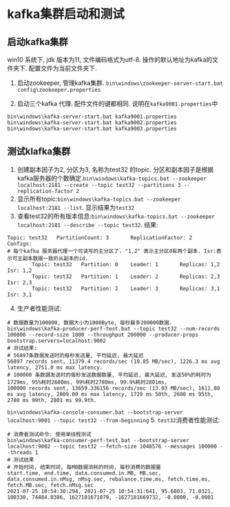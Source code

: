 # kafka集群启动和测试

## 启动kafka集群

win10 系统下, jdk 版本为11, 文件编码格式为utf-8. 操作的默认地址为kafka的文件夹下. 配置文件为当前文件夹下.

1. 启动zookeeper, 管理kafka集群.
`bin\windows\zookeeper-server-start.bat config\zookeeper.properties` 

2. 启动三个kafka 代理. 配件文件的键都相同. 说明在`kafka9001.properties`中

`bin\windows\kafka-server-start.bat kafka9001.properties`
`bin\windows\kafka-server-start.bat kafka9002.properties`
`bin\windows\kafka-server-start.bat kafka9003.properties`

## 测试klafka集群

1. 创建副本因子为2, 分区为3, 名称为test32 的topic. 分区和副本因子是根据kafka服务器的个数确定.`bin\windows\kafka-topics.bat --zookeeper localhost:2181 --create --topic test32 --partitions 3 --replication-factor 2`
2. 显示所有topic:`bin\windows\kafka-topics.bat --zookeeper localhost:2181 --list`. 显示结果为`test32`
3. 查看test32的所有版本信息:`bin\windows\kafka-topics.bat --zookeeper localhost:2181 --describe --topic test32`. 结果:
```log
Topic: test32   PartitionCount: 3       ReplicationFactor: 2    Configs:
# 每个kafka 服务器代理一个可读写的主分区了. "1,2" 表示主分区0有两个副本. Isr:表示可主副本数据一致的从副本的id.
        Topic: test32   Partition: 0    Leader: 1       Replicas: 1,2   Isr: 1,2
        Topic: test32   Partition: 1    Leader: 2       Replicas: 2,3   Isr: 2,3
        Topic: test32   Partition: 2    Leader: 3       Replicas: 3,1   Isr: 3,1
```
4. 生产者性能测试:
```log
# 数据数量为100000, 数据大小为1000Byte, 每秒最多200000数据.
bin\windows\kafka-producer-perf-test.bat --topic test32 --num-records 100000 --record-size 1000 --throughput 200000 --producer-props bootstrap.servers=localhost:9002
# 测试结果: 
# 56897条数据发送时的每秒发送量, 平均延迟, 最大延迟
56897 records sent, 11379.4 records/sec (10.85 MB/sec), 1226.3 ms avg latency, 2751.0 ms max latency.
# 100000 条数据发送时的每秒发送数据数量, 平均延迟, 最大延迟, 发送50%的耗时为1729ms, 95%耗时2680ms, 99%耗时2780ms, 99.9%耗时2801ms, 
100000 records sent, 13659.336156 records/sec (13.03 MB/sec), 1611.80 ms avg latency, 2809.00 ms max latency, 1729 ms 50th, 2680 ms 95th, 2780 ms 99th, 2801 ms 99.9th.
```

`bin\windows\kafka-console-consumer.bat --bootstrap-server localhost:9001 --topic test32 --from-beginning`
5. `test32`消费者性能测试:
```log
# 消费者测试命令: 使用单线程测试
bin\windows\kafka-consumer-perf-test.bat --bootstrap-server localhost:9002 --topic test32 --fetch-size 1048576 --messages 100000 --threads 1
# 测试结果
# 开始时间, 结束时间, 每MB数据消耗的时间, 每秒消费的数据量
start.time, end.time, data.consumed.in.MB, MB.sec, data.consumed.in.nMsg, nMsg.sec, rebalance.time.ms, fetch.time.ms, fetch.MB.sec, fetch.nMsg.sec
2021-07-25 10:54:30:294, 2021-07-25 10:54:31:641, 95.6803, 71.0321, 100330, 74484.0386, 1627181671079, -1627181669732, -0.0000, -0.0001
```
